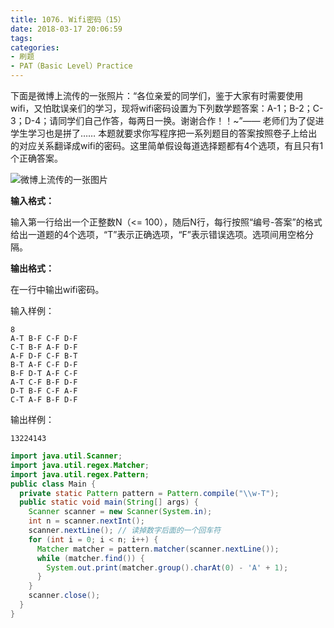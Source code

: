 ```yaml
---
title: 1076. Wifi密码（15）
date: 2018-03-17 20:06:59
tags:
categories:
- 刷题
- PAT（Basic Level）Practice
---
```


下面是微博上流传的一张照片：“各位亲爱的同学们，鉴于大家有时需要使用wifi，又怕耽误亲们的学习，现将wifi密码设置为下列数学题答案：A-1；B-2；C-3；D-4；请同学们自己作答，每两日一换。谢谢合作！！~”—— 老师们为了促进学生学习也是拼了…… 本题就要求你写程序把一系列题目的答案按照卷子上给出的对应关系翻译成wifi的密码。这里简单假设每道选择题都有4个选项，有且只有1个正确答案。

![微博上流传的一张图片](http://nos.patest.cn/pp_ozun9idw8pr.jpg)

**输入格式：**

输入第一行给出一个正整数N（<= 100），随后N行，每行按照“编号-答案”的格式给出一道题的4个选项，“T”表示正确选项，“F”表示错误选项。选项间用空格分隔。

**输出格式：**

在一行中输出wifi密码。

输入样例：

```
8
A-T B-F C-F D-F
C-T B-F A-F D-F
A-F D-F C-F B-T
B-T A-F C-F D-F
B-F D-T A-F C-F
A-T C-F B-F D-F
D-T B-F C-F A-F
C-T A-F B-F D-F
```

输出样例：

```
13224143
```

```java
import java.util.Scanner;
import java.util.regex.Matcher;
import java.util.regex.Pattern;
public class Main {
  private static Pattern pattern = Pattern.compile("\\w-T");
  public static void main(String[] args) {
    Scanner scanner = new Scanner(System.in);
    int n = scanner.nextInt();
    scanner.nextLine(); // 读掉数字后面的一个回车符
    for (int i = 0; i < n; i++) {
      Matcher matcher = pattern.matcher(scanner.nextLine());
      while (matcher.find()) {
        System.out.print(matcher.group().charAt(0) - 'A' + 1);
      }
    }
    scanner.close();
  }
}
```

